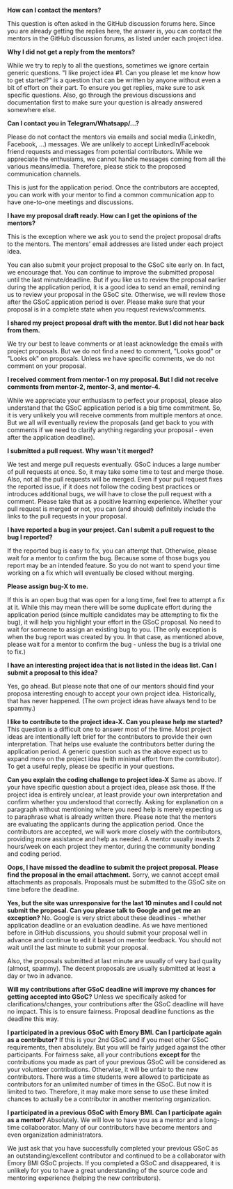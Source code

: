 **How can I contact the mentors?**

This question is often asked in the GitHub discussion forums here. Since you are already getting the replies here, the answer is, you can contact the mentors in the GitHub discussion forums, as listed under each project idea.

**Why I did not get a reply from the mentors?**

While we try to reply to all the questions, sometimes we ignore certain generic questions. "I like project idea #1. Can you please let me know how to get started?" is a question that can be written by anyone without even a bit of effort on their part. To ensure you get replies, make sure to ask specific questions. Also, go through the previous discussions and documentation first to make sure your question is already answered somewhere else.

**Can I contact you in Telegram/Whatsapp/...?**

Please do not contact the mentors via emails and social media (LinkedIn, Facebook, ...) messages. We are unlikely to accept LinkedIn/Facebook friend requests and messages from potential contributors. While we appreciate the enthusiams, we cannot handle messages coming from all the various means/media. Therefore, please stick to the proposed communication channels. 

This is just for the application period. Once the contributors are accepted, you can work with your mentor to find a common communication app to have one-to-one meetings and discussions.

**I have my proposal draft ready. How can I get the opinions of the mentors?**

This is the exception where we ask you to send the project proposal drafts to the mentors. The mentors' email addresses are listed under each project idea.

You can also submit your project proposal to the GSoC site early on. In fact, we encourage that. You can continue to improve the submitted proposal until the last minute/deadline. But if you like us to review the proposal earlier during the application period, it is a good idea to send an email, reminding us to review your proposal in the GSoC site. Otherwise, we will review those after the GSoC application period is over. Please make sure that your proposal is in a complete state when you request reviews/comments.

**I shared my project proposal draft with the mentor. But I did not hear back from them.**

We try our best to leave comments or at least acknowledge the emails with project proposals. But we do not find a need to comment, "Looks good" or "Looks ok" on proposals. Unless we have specific comments, we do not comment on your proposal.

**I received comment from mentor-1 on my proposal. But I did not receive comments from mentor-2, mentor-3, and mentor-4.**

While we appreciate your enthusiasm to perfect your proposal, please also understand that the GSoC application period is a big time commitment. So, it is very unlikely you will receive comments from multiple mentors at once. But we all will eventually review the proposals (and get back to you with comments if we need to clarify anything regarding your proposal - even after the application deadline).

**I submitted a pull request. Why wasn't it merged?**

We test and merge pull requests eventually. GSoC induces a large number of pull requests at once. So, it may take some time to test and merge those. Also, not all the pull requests will be merged. Even if your pull request fixes the reported issue, if it does not follow the coding best practices or introduces additional bugs, we will have to close the pull request with a comment. Please take that as a positive learning experience. Whether your pull request is merged or not, you can (and should) definitely include the links to the pull requests in your proposal.

**I have reported a bug in your project. Can I submit a pull request to the bug I reported?**

If the reported bug is easy to fix, you can attempt that. Otherwise, please wait for a mentor to confirm the bug. Because some of those bugs you report may be an intended feature. So you do not want to spend your time working on a fix which will eventually be closed without merging.

**Please assign bug-X to me.**

If this is an open bug that was open for a long time, feel free to attempt a fix at it. While this may mean there will be some duplicate effort during the application period (since multiple candidates may be attempting to fix the bug), it will help you highlight your effort in the GSoC proposal. No need to wait for someone to assign an existing bug to you. (The only exception is when the bug report was created by you. In that case, as mentioned above, please wait for a mentor to confirm the bug - unless the bug is a trivial one to fix.)

**I have an interesting project idea that is not listed in the ideas list. Can I submit a proposal to this idea?**

Yes, go ahead. But please note that one of our mentors should find your proposa interesting enough to accept your own project idea. Historically, that has never happened. (The own project ideas have always tend to be spammy.)

**I like to contribute to the project idea-X. Can you please help me started?**
This question is a difficult one to answer most of the time. Most project ideas are intentionally left brief for the contributors to provide their own interpretation. That helps use evaluate the contributors better during the application period. A generic question such as the above expect us to expand more on the project idea (with minimal effort from the contributor). To get a useful reply, please be specific in your questions.

**Can you explain the coding challenge to project idea-X**
Same as above. If your have specific question about a project idea, please ask those. If the project idea is entirely unclear, at least provide your own interpretation and confirm whether you understood that correctly. Asking for explanation on a paragraph without mentioning where you need help is merely expecting us to paraphrase what is already written there. Please note that the mentors are evaluating the applicants during the application period. Once the contributors are accepted, we will work more closely with the contributors, providing more assistance and help as needed. A mentor usually invests 2 hours/week on each project they mentor, during the community bonding and coding period.

**Oops, I have missed the deadline to submit the project proposal. Please find the proposal in the email attachment.**
Sorry, we cannot accept email attachments as proposals. Proposals must be submitted to the GSoC site on time before the deadline.

**Yes, but the site was unresponsive for the last 10 minutes and I could not submit the proposal. Can you please talk to Google and get me an exception?**
No. Google is very strict about these deadlines - whether application deadline or an evaluation deadline. As we have mentioned before in GitHub discussions, you should submit your proposal well in advance and continue to edit it based on mentor feedback. You should not wait until the last minute to submit your proposal.

Also, the proposals submitted at last minute are usually of very bad quality (almost, spammy). The decent proposals are usually submitted at least a day or two in advance.

**Will my contributions after GSoC deadline will improve my chances for getting accepted into GSoC?**
Unless we specifically asked for clarifications/changes, your contributions after the GSoC deadline will have no impact. This is to ensure fairness. Proposal deadline functions as the deadline this way.

**I participated in a previous GSoC with Emory BMI. Can I participate again as a contributor?**
If this is your 2nd GSoC and if you meet other GSoC requirements, then absolutely. But you will be fairly judged against the other participants. For fairness sake, all your contributions **except for** the contributions you made as part of your previous GSoC will be considered as your volunteer contributions. Otherwise, it will be unfair to the new contributors. There was a time students were allowed to participate as contributors for an unlimited number of times in the GSoC. But now it is limited to two. Therefore, it may make more sense to use these limited chances to actually be a contributor in another mentoring organization.

**I participated in a previous GSoC with Emory BMI. Can I participate again as a mentor?**
Absolutely. We will love to have you as a mentor and a long-time collaboorator. Many of our contributors have become mentors and even organization administrators.

We just ask that you have successfully completed your previous GSoC as an outstanding/excellent contributor and continued to be a collaborator with Emory BMI GSoC projects. If you completed a GSoC and disappeared, it is unlikely for you to have a great understanding of the source code and mentoring experience (helping the new contributors).
